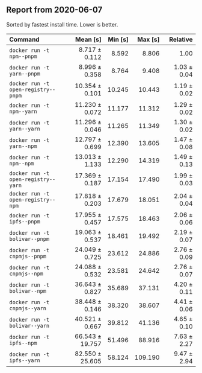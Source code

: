## Report from 2020-06-07

Sorted by fastest install time. Lower is better.


| Command | Mean [s] | Min [s] | Max [s] | Relative |
|:---|---:|---:|---:|---:|
| `docker run -t npm--pnpm` | 8.717 ± 0.112 | 8.592 | 8.806 | 1.00 |
| `docker run -t yarn--pnpm` | 8.996 ± 0.358 | 8.764 | 9.408 | 1.03 ± 0.04 |
| `docker run -t open-registry--pnpm` | 10.354 ± 0.101 | 10.245 | 10.443 | 1.19 ± 0.02 |
| `docker run -t npm--yarn` | 11.230 ± 0.072 | 11.177 | 11.312 | 1.29 ± 0.02 |
| `docker run -t yarn--yarn` | 11.296 ± 0.046 | 11.265 | 11.349 | 1.30 ± 0.02 |
| `docker run -t yarn--npm` | 12.797 ± 0.699 | 12.390 | 13.605 | 1.47 ± 0.08 |
| `docker run -t npm--npm` | 13.013 ± 1.133 | 12.290 | 14.319 | 1.49 ± 0.13 |
| `docker run -t open-registry--yarn` | 17.369 ± 0.187 | 17.154 | 17.490 | 1.99 ± 0.03 |
| `docker run -t open-registry--npm` | 17.818 ± 0.203 | 17.679 | 18.051 | 2.04 ± 0.04 |
| `docker run -t ipfs--pnpm` | 17.955 ± 0.457 | 17.575 | 18.463 | 2.06 ± 0.06 |
| `docker run -t bolivar--pnpm` | 19.063 ± 0.537 | 18.461 | 19.492 | 2.19 ± 0.07 |
| `docker run -t cnpmjs--pnpm` | 24.049 ± 0.725 | 23.612 | 24.886 | 2.76 ± 0.09 |
| `docker run -t cnpmjs--npm` | 24.088 ± 0.532 | 23.581 | 24.642 | 2.76 ± 0.07 |
| `docker run -t bolivar--npm` | 36.643 ± 0.827 | 35.689 | 37.131 | 4.20 ± 0.11 |
| `docker run -t cnpmjs--yarn` | 38.448 ± 0.146 | 38.320 | 38.607 | 4.41 ± 0.06 |
| `docker run -t bolivar--yarn` | 40.521 ± 0.667 | 39.812 | 41.136 | 4.65 ± 0.10 |
| `docker run -t ipfs--npm` | 66.543 ± 19.757 | 51.496 | 88.916 | 7.63 ± 2.27 |
| `docker run -t ipfs--yarn` | 82.550 ± 25.605 | 58.124 | 109.190 | 9.47 ± 2.94 |
